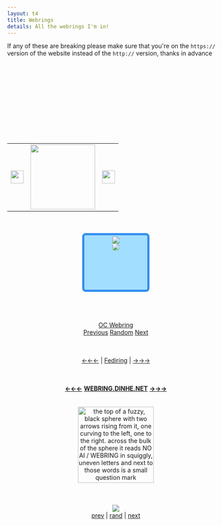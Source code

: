 ```yaml
---
layout: t4
title: Webrings
details: All the webrings I'm in!
---
```


If any of these are breaking please make sure that you're on the <code>https://</code> version of the website instead of the <code>http://</code> version, thanks in advance
<div class="rflex" style="justify-content: space-evenly;">
	<div class="trnsprnt">
		<br><br>
		<script defer src="https://mechagic.party/1stylescripts/gitgudring.js"></script>
		<br><br>
		<link rel="stylesheet" href="/1stylescripts/siwwidget.css">
		<div id='siwebring'>
		    <script src="/1stylescripts/siwebringuservars.js"></script>
		    <script src="https://dears.nekoweb.org/siwebring/onionring-variables.js"></script>
		    <script src="https://dears.nekoweb.org/siwebring/onionring-widget.js"></script>
		</div>
		<br><br>
		<center>
		    <script src="https://transring.neocities.org/ring.js"></script>
		</center>
		<br><br>
		<link rel="stylesheet" href="https://toastofthesewn.nekoweb.org/bugring/script/bugring.css">  
		<div id='bugring'>
			<script type="text/javascript" src="https://toastofthesewn.nekoweb.org/bugring/script/bugring-variables.js"></script>
		    <script type="text/javascript" src="https://toastofthesewn.nekoweb.org/bugring/script/bugring-widget.js"></script>
	    </div>
		<br><br>
		<table><tr><td><a href="https://lopster.neocities.org/roring/lolzers/prev.html?id=97"> <img src="https://lopster.neocities.org/roring/fotos/arr.png" height="30"></a></td><td><a href="https://lopster.neocities.org/roring/roring.html"><img src="https://lopster.neocities.org/roring/fotos/roring%20chan.png" width="150"></a></td><td><a href="https://lopster.neocities.org/roring/lolzers/next.html?id=97"><img src="https://lopster.neocities.org/roring/fotos/gimme.png" height="30"></a></td></tr></table>
	</div>
	<div class="trnsprnt" style="text-align: center;">
		<br><br>
		<div style="width: 140px; height: 120px; border: 5px solid #328FF0; border-radius: 8px; padding: 3px; background-color:#A2DEFF; margin: auto;">
            <a href="https://zorrpu.com/Webring/GalleryRing"><img src="https://zorrpu.com/Webring/G.png"><br>
            <img src="https://zorrpu.com/Webring/Icon_MECHAGIC.png" style="border-radius: 5px;"></a>
        </div>   
		<br><br>
		<div style="width: 75%; margin: auto;" id='furryring'>
			<script type="text/javascript" src="https://furryring.neocities.org/onionring-variables.js"></script>
			<script type="text/javascript" src="https://furryring.neocities.org/onionring-widget.js"></script>
		</div>
		<br><br>
		<div id="oc-webring-widget">
			<div id="oc-webring-title"><a href="https://tofutush.github.io/oc-webring">OC Webring</a></div>
			<div id="oc-webring-controls">
				<a href="https://tofutush.github.io/oc-webring/prev/?site=Mechagic's Fun Party">Previous</a>
				<a href="https://tofutush.github.io/oc-webring/rand/?site=Mechagic's Fun Party">Random</a>
				<a href="https://tofutush.github.io/oc-webring/next/?site=Mechagic's Fun Party">Next</a>
			</div>
		</div>
		<br><br>
		<p>
			<a href="https://fediring.net/previous?host=mechagic.party">←←←</a> | <a href="https://fediring.net/">Fediring</a> | <a href="https://fediring.net/next?host=mechagic.party">→→→</a>
		</p>
		<br><br>
		<center>
			<strong><a href='https://webring.dinhe.net/prev/https://mechagic.party/'>←←←</a></strong>
				<a href="https://webring.dinhe.net/"><strong>WEBRING.DINHE.NET</strong></a> 
			<strong><a href='https://webring.dinhe.net/next/https://mechagic.party/'>→→→</a></strong>
		</center>
		<br><br>
		 <map name="noaimini5b">
		 	<area href="https://baccyflap.com/noai" shape="rect" coords="50,32,122,58" target="_blank" alt="no ai webring" title="no ai webring">
		    <area href="https://baccyflap.com/noai/?prv&s=mgc" target="_top" shape="rect" coords="4,4,38,34" alt="previous" title="previous">
		    <area href="https://baccyflap.com/noai/?rnd" target="_top" shape="rect" coords="132,44,140,56" alt="random" title="random">
		    <area href="https://baccyflap.com/noai/?nxt&s=mgc" target="_top" shape="rect" coords="138,4,170,34" alt="next" title="next">
		    </map>
		    <img style="width:176px;image-rendering:pixelated" usemap="#noaimini5b" src="https://baccyflap.com/noai/miniwidget5.gif" alt="the top of a fuzzy, black sphere with two arrows rising from it, one curving to the left, one to the right. across the bulk of the sphere it reads NO AI / WEBRING in squiggly, uneven letters and next to those words is a small question mark"> 
		<br><br>
		<link rel="stylesheet" href="https://milkyway.moe/onlinewire/onionring.css">
		   <div id='onlinewire-webring'>
		   <script type="text/javascript" src="https://milkyway.moe/onlinewire/onionring-variables.js"></script>
		   <script type="text/javascript" src="https://milkyway.moe/onlinewire/onionring-widget.js"></script>
		</div>
		<br><br>
		    <center><a href="https://peanits.lol/webrings/musicring/index.php"><img src="https://peanits.lol/webrings/musicring/assets/button.gif"></a></center>
			<a href="https://peanits.lol/webrings/musicring/prev.php?slug=mechagic">prev</a> | <a href="https://peanits.lol/webrings/musicring/rand.php">rand</a> | <a href="https://peanits.lol/webrings/musicring/next.php?slug=mechagic">next</a>
	    <br><br>
		<div id='gfdkris'>
			<script type="text/javascript" src="https://fabstarotcorner.neocities.org/webring/onionring-variables.js"></script>
			<script type="text/javascript" src="https://fabstarotcorner.neocities.org/webring/onionring-widget.js"></script>
        </div>
        <br><br>
	</div>
	<div class="trnsprnt">
		<br><br>
		<div id='xenicRing' style="width: 100%; margin: auto;">
			<script type="text/javascript" src="https://xenics.neocities.org/onionring-variables.js"></script>
			<script type="text/javascript" src="https://xenics.neocities.org/onionring-widget.js"></script>
			<link rel="stylesheet" href="https://xenics.neocities.org/onionring.css">
		</div>
		<br><br>
		<center><script src="https://juneish.neocities.org/ring/beepbox/ring.js"></script></center>
		<br><br>
		<div id="vocaring"><script src="https://webring.adilene.net/widget.js"></script></div>
		<br><br>
	</div>
</div>

<style>
.rflex{
	justify-content: space-evenly;
}
</style>